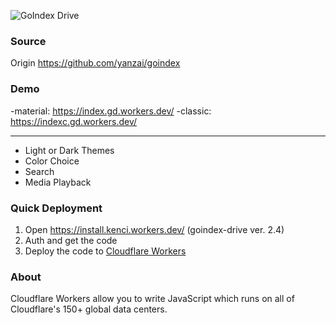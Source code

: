 
![GoIndex Drive](https://raw.githubusercontent.com/kulokenci/goindex-drive/master/go-drive-logo.png)

### Source
Origin https://github.com/yanzai/goindex

### Demo
-material: https://index.gd.workers.dev/
-classic: https://indexc.gd.workers.dev/

---
- Light or Dark Themes
- Color Choice
- Search
- Media Playback

### Quick Deployment
1. Open https://install.kenci.workers.dev/ (goindex-drive ver. 2.4)
2. Auth and get the code
3. Deploy the code to [Cloudflare Workers](https://www.cloudflare.com/)

### About
Cloudflare Workers allow you to write JavaScript which runs on all of Cloudflare's 150+ global data centers.
